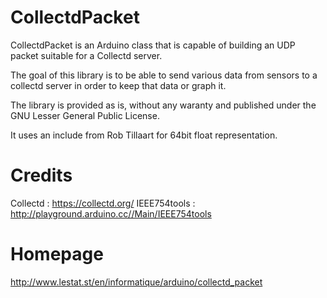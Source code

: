 # CollectdPacket

CollectdPacket is an Arduino class that is capable of building an
UDP packet suitable for a Collectd server.

The goal of this library is to be able to send various data from sensors
to a collectd server in order to keep that data or graph it.

The library is provided as is, without any waranty and published under
the GNU Lesser General Public License.

It uses an include from Rob Tillaart for 64bit float representation.

# Credits

 Collectd     : https://collectd.org/
 IEEE754tools : http://playground.arduino.cc//Main/IEEE754tools

# Homepage

http://www.lestat.st/en/informatique/arduino/collectd_packet

